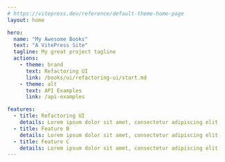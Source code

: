 ```yaml
---
# https://vitepress.dev/reference/default-theme-home-page
layout: home

hero:
  name: "My Awesome Books"
  text: "A VitePress Site"
  tagline: My great project tagline
  actions:
    - theme: brand
      text: Refactoring UI
      link: /books/ui/refactoring-ui/start.md
    - theme: alt
      text: API Examples
      link: /api-examples

features:
  - title: Refactoring UI
    details: Lorem ipsum dolor sit amet, consectetur adipiscing elit
  - title: Feature B
    details: Lorem ipsum dolor sit amet, consectetur adipiscing elit
  - title: Feature C
    details: Lorem ipsum dolor sit amet, consectetur adipiscing elit
---
```



